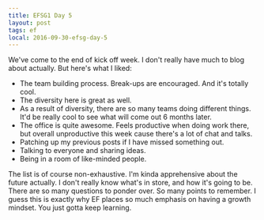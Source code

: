 ```yaml
---
title: EFSG1 Day 5
layout: post
tags: ef
local: 2016-09-30-efsg-day-5
---
```


We've come to the end of kick off week. I don't really have much to blog about actually. But here's what I liked: 

- The team building process. Break-ups are encouraged. And it's totally cool.
- The diversity here is great as well.
- As a result of diversity, there are so many teams doing different things. It'd be really cool to see what will come out 6 months later.
- The office is quite awesome. Feels productive when doing work there, but overall unproductive this week cause there's a lot of chat and talks. 
- Patching up my previous posts if I have missed something out.
- Talking to everyone and sharing ideas.
- Being in a room of like-minded people.

The list is of course non-exhaustive. I'm kinda apprehensive about the future actually. I don't really know what's in store, and how it's going to be. There are so many questions to ponder over. So many points to remember. I guess this is exactly why EF places so much emphasis on having a growth mindset. You just gotta keep learning. 

